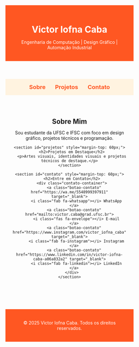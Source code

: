 <!DOCTYPE html>
<html lang="pt-br">
<head>
  <meta charset="UTF-8">
  <meta name="viewport" content="width=device-width, initial-scale=1.0">
  <title>Portfólio - Victor Iofna Caba</title>
  <link rel="stylesheet" href="https://cdnjs.cloudflare.com/ajax/libs/font-awesome/6.4.0/css/all.min.css">
  <style>
    * {
      box-sizing: border-box;
      margin: 0;
      padding: 0;
    }

    body {
      font-family: Arial, sans-serif;
      background: linear-gradient(to right, #ffecd2, #fcb69f);
      color: #333;
    }

    header {
      background-color: #ff5722;
      color: white;
      padding: 20px;
      text-align: center;
    }

    nav {
      background-color: #fff3e0;
      display: flex;
      justify-content: center;
      padding: 15px 0;
      gap: 30px;
    }

    nav a {
      text-decoration: none;
      color: #ff5722;
      font-weight: bold;
      font-size: 18px;
    }

    nav a:hover {
      text-decoration: underline;
    }

    main {
      padding: 40px 20px;
      text-align: center;
    }

    .botao-contato {
      display: inline-block;
      margin: 15px;
      padding: 15px 25px;
      background-color: #ff5722;
      color: white;
      text-decoration: none;
      border-radius: 30px;
      font-size: 18px;
      font-weight: bold;
      transition: 0.3s;
    }

    .botao-contato i {
      margin-right: 10px;
    }

    .botao-contato:hover {
      background-color: #e64a19;
    }

    footer {
      background-color: #ff5722;
      color: white;
      text-align: center;
      padding: 20px;
      margin-top: 40px;
    }
  </style>
</head>
<body>
  <header>
    <h1>Victor Iofna Caba</h1>
    <p>Engenharia de Computação | Design Gráfico | Automação Industrial</p>
  </header>

  <nav>
    <a href="#sobre">Sobre</a>
    <a href="#projetos">Projetos</a>
    <a href="#contato">Contato</a>
  </nav>

  <main>
    <section id="sobre">
      <h2>Sobre Mim</h2>
      <p>Sou estudante da UFSC e IFSC com foco em design gráfico, projetos técnicos e programação.</p>
    </section>

    <section id="projetos" style="margin-top: 60px;">
      <h2>Projetos em Destaque</h2>
      <p>Artes visuais, identidades visuais e projetos técnicos de destaque.</p>
    </section>

    <section id="contato" style="margin-top: 60px;">
      <h2>Entre em Contato</h2>
      <div class="contato-container">
        <a class="botao-contato" href="https://wa.me/5548999397911" target="_blank">
          <i class="fab fa-whatsapp"></i> WhatsApp
        </a>
        <a class="botao-contato" href="mailto:victor.caba@grad.ufsc.br">
          <i class="fas fa-envelope"></i> E-mail
        </a>
        <a class="botao-contato" href="https://www.instagram.com/victor_iofna_caba" target="_blank">
          <i class="fab fa-instagram"></i> Instagram
        </a>
        <a class="botao-contato" href="https://www.linkedin.com/in/victor-iofna-caba-a06a832a2" target="_blank">
          <i class="fab fa-linkedin"></i> LinkedIn
        </a>
      </div>
    </section>
  </main>

  <footer>
    <p>&copy; 2025 Victor Iofna Caba. Todos os direitos reservados.</p>
  </footer>
</body>
</html>

